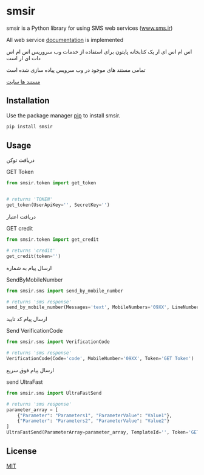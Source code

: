 # smsir

smsir is a Python library for using SMS web services (www.sms.ir)

All web service [documentation](https://apidocs.sms.ir/) is implemented

اس ام اس ای ار یک کتابخانه پایتون برای استفاده از خدمات وب سروریس اس ام اس دات ای ار است

تمامی مستند های موجود در وب سرویس پیاده سازی شده است

[مستند ها سایت](https://apidocs.sms.ir/)

## Installation

Use the package manager [pip](https://pypi.org/project/smsir/) to install smsir.

```bash
pip install smsir
```

## Usage

دریافت توکن

GET Token

```python
from smsir.token import get_token


# returns 'TOKEN'
get_token(UserApiKey='', SecretKey='')
```


دریافت اعتبار

GET credit
```python
from smsir.token import get_credit

# returns 'credit'
get_credit(token='')
```


ارسال پیام به شماره

SendByMobileNumber

```python
from smsir.sms import send_by_mobile_number

# returns 'sms response'
send_by_mobile_number(Messages='text', MobileNumbers='09XX', LineNumber='3000XXX', Token='GET Token')

```

ارسال پیام کد تایید

Send VerificationCode

```python
from smsir.sms import VerificationCode

# returns 'sms response'
VerificationCode(Code='code', MobileNumber='09XX', Token='GET Token')

```

ارسال پیام فوق سریع

send UltraFast

```python
from smsir.sms import UltraFastSend

# returns 'sms response'
parameter_array = [
    {"Parameter": "Parameters1", "ParameterValue": "Value1"},
    {"Parameter": "Parameters2", "ParameterValue": "Value2"}
]
UltraFastSend(ParameterArray=parameter_array, TemplateId='', Token='GET Token')

```

## License

[MIT](https://github.com/rahimaee/smsir/blob/main/LICENSE)